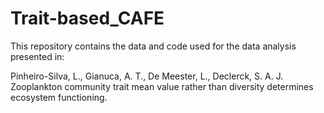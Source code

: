 # Trait-based_CAFE
This repository contains the data and code used for the data analysis presented in:

Pinheiro-Silva, L., Gianuca, A. T., De Meester, L., Declerck, S. A. J. Zooplankton community trait mean value rather than diversity determines ecosystem functioning.
